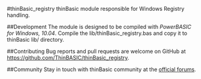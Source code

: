 #thinBasic_registry
thinBasic module responsible for Windows Registry handling.

##Development
The module is designed to be compiled with *PowerBASIC for Windows, 10.04*.
Compile the lib/thinBasic_registry.bas and copy it to thinBasic lib/ directory.

##Contributing
Bug reports and pull requests are welcome on GitHub at https://github.com/ThinBASIC/thinBasic_registry.

##Community
Stay in touch with thinBasic community at the [official forums](http://www.thinbasic.com/community/forum.php).
